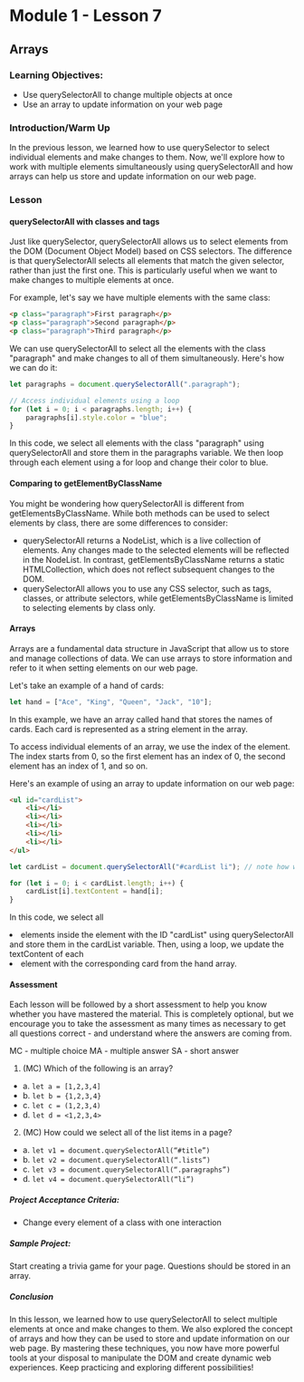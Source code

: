 # Module 1 - Lesson 7
## Arrays

### Learning Objectives:
* Use querySelectorAll to change multiple objects at once
* Use an array to update information on your web page

### Introduction/Warm Up

In the previous lesson, we learned how to use querySelector to select individual elements and make changes to them. Now, we'll explore how to work with multiple elements simultaneously using querySelectorAll and how arrays can help us store and update information on our web page.

### Lesson

#### querySelectorAll with classes and tags

Just like querySelector, querySelectorAll allows us to select elements from the DOM (Document Object Model) based on CSS selectors. The difference is that querySelectorAll selects all elements that match the given selector, rather than just the first one. This is particularly useful when we want to make changes to multiple elements at once.

For example, let's say we have multiple elements with the same class:

~~~html
<p class="paragraph">First paragraph</p>
<p class="paragraph">Second paragraph</p>
<p class="paragraph">Third paragraph</p>
~~~

We can use querySelectorAll to select all the elements with the class "paragraph" and make changes to all of them simultaneously. Here's how we can do it:

~~~js
let paragraphs = document.querySelectorAll(".paragraph");

// Access individual elements using a loop
for (let i = 0; i < paragraphs.length; i++) {
    paragraphs[i].style.color = "blue";
}
~~~

In this code, we select all elements with the class "paragraph" using querySelectorAll and store them in the paragraphs variable. We then loop through each element using a for loop and change their color to blue.

#### Comparing to getElementByClassName

You might be wondering how querySelectorAll is different from getElementsByClassName. While both methods can be used to select elements by class, there are some differences to consider:

* querySelectorAll returns a NodeList, which is a live collection of elements. Any changes made to the selected elements will be reflected in the NodeList. In contrast, getElementsByClassName returns a static HTMLCollection, which does not reflect subsequent changes to the DOM.
* querySelectorAll allows you to use any CSS selector, such as tags, classes, or attribute selectors, while getElementsByClassName is limited to selecting elements by class only.

#### Arrays

Arrays are a fundamental data structure in JavaScript that allow us to store and manage collections of data. We can use arrays to store information and refer to it when setting elements on our web page.

Let's take an example of a hand of cards:

~~~js
let hand = ["Ace", "King", "Queen", "Jack", "10"];
~~~

In this example, we have an array called hand that stores the names of cards. Each card is represented as a string element in the array.

To access individual elements of an array, we use the index of the element. The index starts from 0, so the first element has an index of 0, the second element has an index of 1, and so on.

Here's an example of using an array to update information on our web page:

~~~html
<ul id="cardList">
    <li></li>
    <li></li>
    <li></li>
    <li></li>
    <li></li>
</ul>
~~~

~~~js
let cardList = document.querySelectorAll("#cardList li"); // note how we can nest selectors

for (let i = 0; i < cardList.length; i++) {
    cardList[i].textContent = hand[i];
}
~~~

In this code, we select all <li> elements inside the element with the ID "cardList" using querySelectorAll and store them in the cardList variable. Then, using a loop, we update the textContent of each <li> element with the corresponding card from the hand array.


#### Assessment

Each lesson will be followed by a short assessment to help you know whether you have mastered the material. This is completely optional, but we encourage you to take the assessment as many times as necessary to get all questions correct - and understand where the answers are coming from.

MC - multiple choice
MA - multiple answer
SA - short answer


1. (MC) Which of the following is an array?
* a. `let a = [1,2,3,4]`
* b. `let b = {1,2,3,4}`
* c. `let c = (1,2,3,4)`
* d. `let d = <1,2,3,4>`



2. (MC) How could we select all of the list items in a page?
* a. `let v1 = document.querySelectorAll(“#title”)`
* b. `let v2 = document.querySelectorAll(“.lists”)`
* c. `let v3 = document.querySelectorAll(“.paragraphs”)`
* d. `let v4 = document.querySelectorAll(“li”)`


##### Project Acceptance Criteria:

* Change every element of a class with one interaction

##### Sample Project:

Start creating a trivia game for your page. Questions should be stored in an array.

##### Conclusion

In this lesson, we learned how to use querySelectorAll to select multiple elements at once and make changes to them. We also explored the concept of arrays and how they can be used to store and update information on our web page. By mastering these techniques, you now have more powerful tools at your disposal to manipulate the DOM and create dynamic web experiences. Keep practicing and exploring different possibilities!
